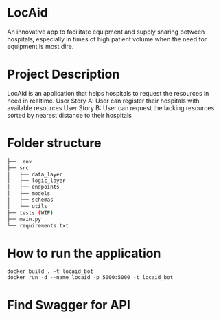 # LocAid
An innovative app to facilitate equipment and supply sharing between hospitals, especially in times of high patient volume when the need for equipment is most dire.

# Project Description
LocAid is an application that helps hospitals to request the resources in need in realtime.
User Story A: User can register their hospitals with available resources
User Story B: User can request the lacking resources sorted by nearest distance to their hospitals
# Folder structure
```bash
├── .env
├── src
│   ├── data_layer
│   ├── logic_layer
│   ├── endpoints
│   ├── models
│   ├── schemas
│   └── utils
├── tests (WIP)
├── main.py
└── requirements.txt
```

# How to run the application
`docker build . -t locaid_bot `   
`docker run -d --name locaid -p 5000:5000 -t locaid_bot`
# Find Swagger for API

